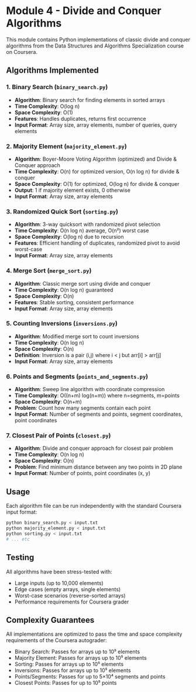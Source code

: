 # Module 4 - Divide and Conquer Algorithms

This module contains Python implementations of classic divide and conquer algorithms from the Data Structures and Algorithms Specialization course on Coursera.

## Algorithms Implemented

### 1. Binary Search (`binary_search.py`)
- **Algorithm**: Binary search for finding elements in sorted arrays
- **Time Complexity**: O(log n)
- **Space Complexity**: O(1)
- **Features**: Handles duplicates, returns first occurrence
- **Input Format**: Array size, array elements, number of queries, query elements

### 2. Majority Element (`majority_element.py`)
- **Algorithm**: Boyer-Moore Voting Algorithm (optimized) and Divide & Conquer approach
- **Time Complexity**: O(n) for optimized version, O(n log n) for divide & conquer
- **Space Complexity**: O(1) for optimized, O(log n) for divide & conquer
- **Output**: 1 if majority element exists, 0 otherwise
- **Input Format**: Array size, array elements

### 3. Randomized Quick Sort (`sorting.py`)
- **Algorithm**: 3-way quicksort with randomized pivot selection
- **Time Complexity**: O(n log n) average, O(n²) worst case
- **Space Complexity**: O(log n) due to recursion
- **Features**: Efficient handling of duplicates, randomized pivot to avoid worst-case
- **Input Format**: Array size, array elements

### 4. Merge Sort (`merge_sort.py`)
- **Algorithm**: Classic merge sort using divide and conquer
- **Time Complexity**: O(n log n) guaranteed
- **Space Complexity**: O(n)
- **Features**: Stable sorting, consistent performance
- **Input Format**: Array size, array elements

### 5. Counting Inversions (`inversions.py`)
- **Algorithm**: Modified merge sort to count inversions
- **Time Complexity**: O(n log n)
- **Space Complexity**: O(n)
- **Definition**: Inversion is a pair (i,j) where i < j but arr[i] > arr[j]
- **Input Format**: Array size, array elements

### 6. Points and Segments (`points_and_segments.py`)
- **Algorithm**: Sweep line algorithm with coordinate compression
- **Time Complexity**: O((n+m) log(n+m)) where n=segments, m=points
- **Space Complexity**: O(n+m)
- **Problem**: Count how many segments contain each point
- **Input Format**: Number of segments and points, segment coordinates, point coordinates

### 7. Closest Pair of Points (`closest.py`)
- **Algorithm**: Divide and conquer approach for closest pair problem
- **Time Complexity**: O(n log n)
- **Space Complexity**: O(n)
- **Problem**: Find minimum distance between any two points in 2D plane
- **Input Format**: Number of points, point coordinates (x, y)

## Usage

Each algorithm file can be run independently with the standard Coursera input format:

```bash
python binary_search.py < input.txt
python majority_element.py < input.txt
python sorting.py < input.txt
# ... etc
```

## Testing

All algorithms have been stress-tested with:
- Large inputs (up to 10,000 elements)
- Edge cases (empty arrays, single elements)
- Worst-case scenarios (reverse-sorted arrays)
- Performance requirements for Coursera grader

## Complexity Guarantees

All implementations are optimized to pass the time and space complexity requirements of the Coursera autograder:
- Binary Search: Passes for arrays up to 10⁵ elements
- Majority Element: Passes for arrays up to 10⁵ elements  
- Sorting: Passes for arrays up to 10⁵ elements
- Inversions: Passes for arrays up to 10⁵ elements
- Points/Segments: Passes for up to 5×10⁴ segments and points
- Closest Points: Passes for up to 10⁵ points